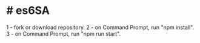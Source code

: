 <h1># es6SA </h1>
<p>
1 - fork or download repository.
2 - on Command Prompt, run "npm install".
3 - on Command Prompt, run "npm run start".
</p>
